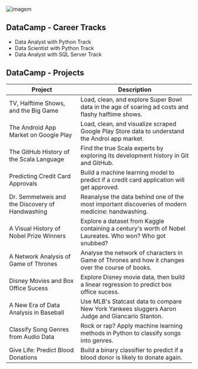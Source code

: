 ![imagem](https://user-images.githubusercontent.com/56726744/92307401-91cf2680-ef6c-11ea-992c-2a7fa496cb7e.png)

## DataCamp - Career Tracks

- Data Analyst with Python Track
- Data Scientist with Python Track
- Data Analyst with SQL Server Track

## DataCamp - Projects

| Project                                         | Description                                                                                              |
|-------------------------------------------------|----------------------------------------------------------------------------------------------------------|
|  TV, Halftime Shows, and the Big Game           | Load, clean, and explore Super Bowl data in the age of soaring ad costs and flashy halftime shows.       |
| The Android App Market on Google Play           | Load, clean, and visualize scraped Google Play Store data to understand the Androi app market.           |
| The GitHub History of the Scala Language        | Find the true Scala experts by exploring its development history in Git and GitHub.                      |
| Predicting Credit Card Approvals                | Build a machine learning model to predict if a credit card application will get approved.                |
| Dr. Semmelweis and the Discovery of Handwashing | Reanalyse the data behind one of the most important discoveries of modern medicine: handwashing.         |
| A Visual History of Nobel Prize Winners         | Explore a dataset from Kaggle containing a century's worth of Nobel Laureates. Who won? Who got snubbed? |
| A Network Analysis of Game of Thrones           | Analyse the network of characters in Game of Thrones and how it changes over the course of books.        |
| Disney Movies and Box Office Sucess             | Explore Disney movie data, then build a linear regression to predict box office sucess.                  |
| A New Era of Data Analysis in Baseball          | Use MLB's Statcast data to compare New York Yankees sluggers Aaron Judge and Giancarlo Stanton.          |
| Classify Song Genres from Audio Data            | Rock or rap? Apply machine learning methods in Python to classify songs into genres.                     |
| Give Life: Predict Blood Donations              | Build a binary classifier to predict if a blood donor is likely to donate again.                         |
